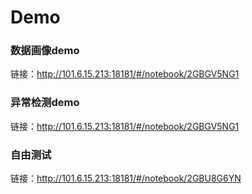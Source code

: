 # Demo


### 数据画像demo

链接：<http://101.6.15.213:18181/#/notebook/2GBGV5NG1>



### 异常检测demo

链接：<http://101.6.15.213:18181/#/notebook/2GBGV5NG1>



### 自由测试

链接：<http://101.6.15.213:18181/#/notebook/2GBU8G6YN>

